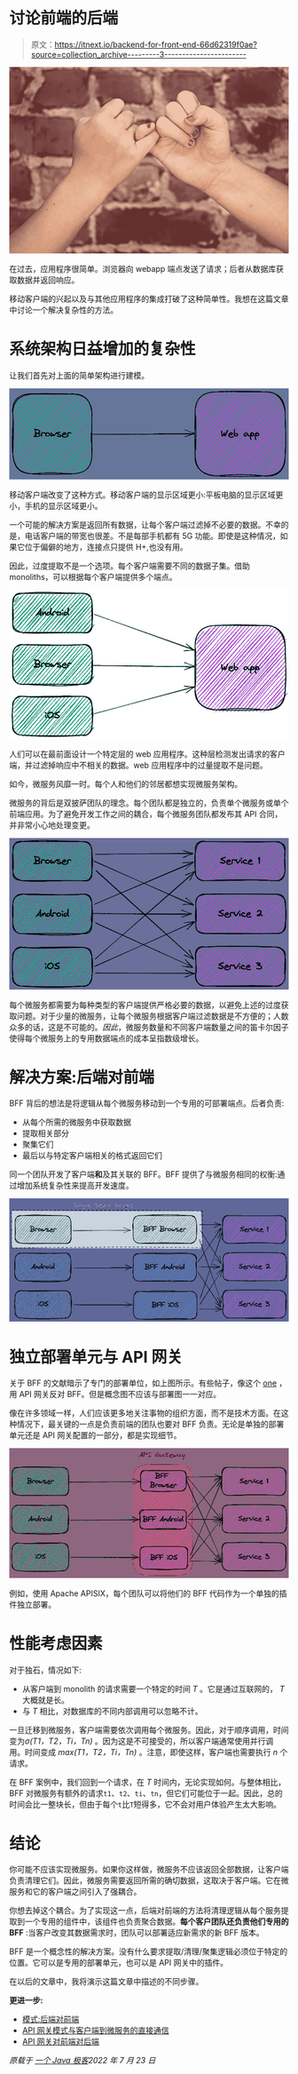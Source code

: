 # 讨论前端的后端

> 原文：<https://itnext.io/backend-for-front-end-66d62319f0ae?source=collection_archive---------3----------------------->

![](img/6978658db60996e144794c706cfa0e1e.png)

在过去，应用程序很简单。浏览器向 webapp 端点发送了请求；后者从数据库获取数据并返回响应。

移动客户端的兴起以及与其他应用程序的集成打破了这种简单性。我想在这篇文章中讨论一个解决复杂性的方法。

# 系统架构日益增加的复杂性

让我们首先对上面的简单架构进行建模。

![](img/d5ed854aff590c9f64664ea6b46c8dfe.png)

移动客户端改变了这种方式。移动客户端的显示区域更小:平板电脑的显示区域更小，手机的显示区域更小。

一个可能的解决方案是返回所有数据，让每个客户端过滤掉不必要的数据。不幸的是，电话客户端的带宽也很差。不是每部手机都有 5G 功能。即使是这种情况，如果它位于偏僻的地方，连接点只提供 H+,也没有用。

因此，过度提取不是一个选项。每个客户端需要不同的数据子集。借助 monoliths，可以根据每个客户端提供多个端点。

![](img/f613864e56e2a713ec522b51f329a5f4.png)

人们可以在最前面设计一个特定层的 web 应用程序。这种层检测发出请求的客户端，并过滤掉响应中不相关的数据。web 应用程序中的过量提取不是问题。

如今，微服务风靡一时。每个人和他们的邻居都想实现微服务架构。

微服务的背后是双披萨团队的理念。每个团队都是独立的，负责单个微服务或单个前端应用。为了避免开发工作之间的耦合，每个微服务团队都发布其 API 合同，并非常小心地处理变更。

![](img/659ecd32753cc2eb0338cef0d9cdc4be.png)

每个微服务都需要为每种类型的客户端提供严格必要的数据，以避免上述的过度获取问题。对于少量的微服务，让每个微服务根据客户端过滤数据是不方便的；人数众多的话，这是不可能的。*因此*，微服务数量和不同客户端数量之间的笛卡尔因子使得每个微服务上的专用数据端点的成本呈指数级增长。

# 解决方案:后端对前端

BFF 背后的想法是将逻辑从每个微服务移动到一个专用的可部署端点。后者负责:

*   从每个所需的微服务中获取数据
*   提取相关部分
*   聚集它们
*   最后以与特定客户端相关的格式返回它们

同一个团队开发了客户端**和**及其关联的 BFF。BFF 提供了与微服务相同的权衡:通过增加系统复杂性来提高开发速度。

![](img/3487bbc2592f412d9a3b32e8bcaf09c9.png)

# 独立部署单元与 API 网关

关于 BFF 的文献暗示了专门的部署单位，如上图所示。有些帖子，像这个 [one](https://www.manuelkruisz.com/blog/posts/api-gateway-vs-bff) ，用 API 网关反对 BFF。但是概念图不应该与部署图一一对应。

像在许多领域一样，人们应该更多地关注事物的组织方面，而不是技术方面。在这种情况下，最关键的一点是负责前端的团队也要对 BFF 负责。无论是单独的部署单元还是 API 网关配置的一部分，都是实现细节。

![](img/dce88659855c187c7248ce85149516ea.png)

例如，使用 Apache APISIX，每个团队可以将他们的 BFF 代码作为一个单独的插件独立部署。

# 性能考虑因素

对于独石，情况如下:

*   从客户端到 monolith 的请求需要一个特定的时间 *T* 。它是通过互联网的， *T* 大概就是长。
*   与 *T* 相比，对数据库的不同内部调用可以忽略不计。

一旦迁移到微服务，客户端需要依次调用每个微服务。因此，对于顺序调用，时间变为*σ(T1，T2，Ti，Tn)* 。因为这是不可接受的，所以客户端通常使用并行调用。时间变成 *max(T1，T2，Ti，Tn)* 。注意，即使这样，客户端也需要执行 *n* 个请求。

在 BFF 案例中，我们回到一个请求，在 *T* 时间内，无论实现如何。与整体相比，BFF 对微服务有额外的请求`t1`、`t2`、`ti`、`tn`，但它们可能位于一起。因此，总的时间会比一整块长，但由于每个`t`比`T`短得多，它不会对用户体验产生太大影响。

# 结论

你可能不应该实现微服务。如果你这样做，微服务不应该返回全部数据，让客户端负责清理它们。因此，微服务需要返回所需的确切数据，这取决于客户端。它在微服务和它的客户端之间引入了强耦合。

你想去掉这个耦合。为了实现这一点，后端对前端的方法将清理逻辑从每个服务提取到一个专用的组件中，该组件也负责聚合数据。**每个客户团队还负责他们专用的 BFF** :当客户改变其数据需求时，团队可以部署适应新需求的新 BFF 版本。

BFF 是一个概念性的解决方案。没有什么要求提取/清理/聚集逻辑必须位于特定的位置。它可以是专用的部署单元，也可以是 API 网关中的插件。

在以后的文章中，我将演示这篇文章中描述的不同步骤。

**更进一步:**

*   [模式:后端对前端](https://samnewman.io/patterns/architectural/bff/)
*   [API 网关模式与客户端到微服务的直接通信](https://docs.microsoft.com/en-us/dotnet/architecture/microservices/architect-microservice-container-applications/direct-client-to-microservice-communication-versus-the-api-gateway-pattern)
*   [API 网关对前端对后端](https://www.manuelkruisz.com/blog/posts/api-gateway-vs-bff)

*原载于* [*一个 Java 极客*](https://blog.frankel.ch/backend-for-frontend/)*2022 年 7 月 23 日*